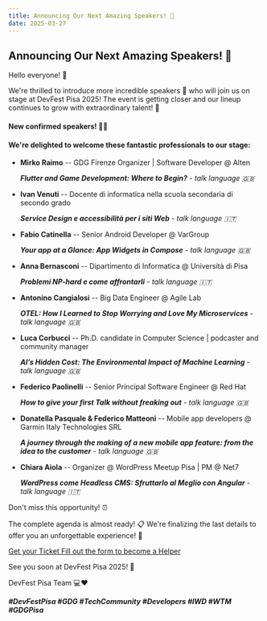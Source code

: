 ```yaml
---
title: Announcing Our Next Amazing Speakers! 🎉
date: 2025-03-27
---
```


## Announcing Our Next Amazing Speakers! 🎉

Hello everyone! 🥳

We're thrilled to introduce more incredible speakers 🌟 who will join us on stage at DevFest Pisa 2025! The event is getting closer and our lineup continues to grow with extraordinary talent! 🚀

#### New confirmed speakers! 🎤✨

#### We're delighted to welcome these fantastic professionals to our stage:

- **Mirko Raimo** -- GDG Firenze Organizer | Software Developer @ Alten

    **_Flutter and Game Development: Where to Begin?_** - _talk language 🇬🇧_

- **Ivan Venuti** -- Docente di informatica nella scuola secondaria di secondo grado

    **_Service Design e accessibilità per i siti Web_** - _talk language 🇮🇹_

- **Fabio Catinella** -- Senior Android Developer @ VarGroup

    **_Your app at a Glance: App Widgets in Compose_** - _talk language 🇬🇧_

- **Anna Bernasconi** -- Dipartimento di Informatica @ Università di Pisa

    **_Problemi NP-hard e come affrontarli_** - _talk language 🇮🇹_

- **Antonino Cangialosi** -- Big Data Engineer @ Agile Lab

    **_OTEL: How I Learned to Stop Worrying and Love My Microservices_** - _talk language 🇬🇧_

- **Luca Corbucci** -- Ph.D. candidate in Computer Science | podcaster and community manager

    **_AI’s Hidden Cost: The Environmental Impact of Machine Learning_** - _talk language 🇬🇧_

- **Federico Paolinelli** -- Senior Principal Software Engineer @ Red Hat

    **_How to give your first Talk without freaking out_** - _talk language 🇬🇧_

- **Donatella Pasquale & Federico Matteoni** -- Mobile app developers @ Garmin Italy Technologies SRL

    **_A journey through the making of a new mobile app feature: from the idea to the customer_** - _talk language 🇬🇧_

- **Chiara Aiola** -- Organizer @ WordPress Meetup Pisa | PM @ Net7

    **_WordPress come Headless CMS: Sfruttarlo al Meglio con Angular_** - _talk language 🇮🇹_

Don't miss this opportunity! ⏰

The complete agenda is almost ready! 📋 We're finalizing the last details to offer you an unforgettable experience! 🤩

<a role="button" class="large width-fit margin-auto" target="_blank" href="https://www.eventbrite.it/e/gdg-devfest-pisa-2025-tickets-1205952308819">
    Get your Ticket
</a>

<a role="button" class="large width-fit margin-auto"  target="_blank" href="https://docs.google.com/forms/d/1y8G12HFY7EVc8LsF-1S24z5Wqeqiare4qaPgXwSwTDU/preview">
    Fill out the form to become a Helper
</a>

See you soon at DevFest Pisa 2025! 🎊

DevFest Pisa Team 💻❤️

**_#DevFestPisa #GDG #TechCommunity #Developers #IWD #WTM #GDGPisa_**
